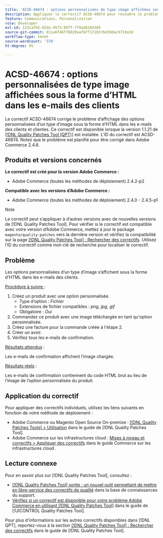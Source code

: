 ```yaml
---
title: 'ACSD-46674 : options personnalisées de type image affichées sous la forme d’HTML dans les e-mails des clients'
description: Appliquez le correctif ACSD-46674 pour résoudre le problème d’Adobe Commerce où les options personnalisées de type image s’affichaient sous la forme HTML dans les e-mails des clients et clientes.
feature: Communications, Personalization
role: Developer
exl-id: 123ca7b5-02da-4573-897f-ff8adb184389
source-git-commit: 011a6f46f76029eaf67f172b576e58dac9710a3d
workflow-type: tm+mt
source-wordcount: '376'
ht-degree: 0%

---
```


# ACSD-46674 : options personnalisées de type image affichées sous la forme d’HTML dans les e-mails des clients

Le correctif ACSD-46674 corrige le problème d’affichage des options personnalisées d’un type d’image sous la forme d’HTML dans les e-mails des clients et clientes. Ce correctif est disponible lorsque la version 1.1.21 de [[!DNL Quality Patches Tool (QPT)]](https://experienceleague.adobe.com/en/docs/commerce-operations/tools/quality-patches-tool/quality-patches-tool-to-self-serve-quality-patches) est installée. L’ID du correctif est ACSD-46674. Notez que le problème est planifié pour être corrigé dans Adobe Commerce 2.4.6.

## Produits et versions concernés

**Le correctif est créé pour la version Adobe Commerce :**

* Adobe Commerce (toutes les méthodes de déploiement) 2.4.2-p2

**Compatible avec les versions d’Adobe Commerce :**

* Adobe Commerce (toutes les méthodes de déploiement) 2.4.0 - 2.4.5-p1

>[!NOTE]
>
>Le correctif peut s’appliquer à d’autres versions avec de nouvelles versions de [!DNL Quality Patches Tool]. Pour vérifier si le correctif est compatible avec votre version d’Adobe Commerce, mettez à jour le package `magento/quality-patches` vers la dernière version et vérifiez la compatibilité sur la page [[!DNL Quality Patches Tool] : Rechercher des correctifs](https://experienceleague.adobe.com/tools/commerce-quality-patches/index.html). Utilisez l’ID du correctif comme mot-clé de recherche pour localiser le correctif.

## Problème

Les options personnalisées d’un type d’image s’affichent sous la forme d’HTML dans les e-mails des clients.

<u>Procédure à suivre </u> :

1. Créez un produit avec une option personnalisée.
   * Type d’option : *Fichier*
   * Extensions de fichier compatibles : *png, jpg, gif*
   * Obligatoire : *Oui*
1. Commandez ce produit avec une image téléchargée en tant qu&#39;option personnalisée.
1. Créez une facture pour la commande créée à l&#39;étape 2.
1. Créer un avoir.
1. Vérifiez tous les e-mails de confirmation.

<u>Résultats attendus</u> :

Les e-mails de confirmation affichent l’image chargée.

<u>Résultats réels</u> :

Les e-mails de confirmation contiennent du code HTML brut au lieu de l’image de l’option personnalisée du produit.

## Application du correctif

Pour appliquer des correctifs individuels, utilisez les liens suivants en fonction de votre méthode de déploiement :

* Adobe Commerce ou Magento Open Source On-premise : [[!DNL Quality Patches Tools] > Utilisation](/help/tools/quality-patches-tool/usage.md) dans le guide de [!DNL Quality Patches Tool].
* Adobe Commerce sur les infrastructures cloud : [Mises à niveau et correctifs > Appliquer des correctifs](https://experienceleague.adobe.com/docs/commerce-cloud-service/user-guide/develop/upgrade/apply-patches.html) dans le guide Commerce sur les infrastructures cloud .

## Lecture connexe

Pour en savoir plus sur [!DNL Quality Patches Tool], consultez :

* [[!DNL Quality Patches Tool] sortie : un nouvel outil permettant de mettre en libre-service des correctifs de qualité](https://experienceleague.adobe.com/en/docs/commerce-operations/tools/quality-patches-tool/quality-patches-tool-to-self-serve-quality-patches) dans la base de connaissances du support.
* [Vérifiez si un correctif est disponible pour votre problème Adobe Commerce en utilisant [!DNL Quality Patches Tool]](/help/tools/quality-patches-tool/patches-available-in-qpt/check-patch-for-magento-issue-with-magento-quality-patches.md) dans le guide de [!UICONTROL Quality Patches Tool].


Pour plus d’informations sur les autres correctifs disponibles dans [!DNL QPT], reportez-vous à la section [[!DNL Quality Patches Tool] : Rechercher des correctifs](https://experienceleague.adobe.com/tools/commerce-quality-patches/index.html) dans le guide de [!DNL Quality Patches Tool].
